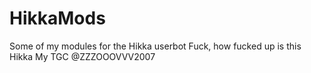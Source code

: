 # HikkaMods
Some of my modules for the Hikka userbot
Fuck, how fucked up is this Hikka
My TGC @ZZZOOOVVV2007
